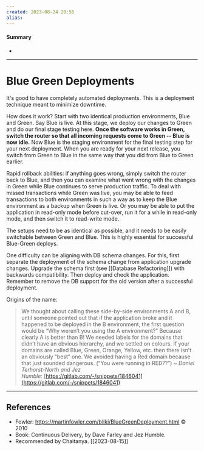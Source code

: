 ```yaml
---
created: 2023-08-24 20:55
alias: 
---
```

#### Summary
+ 

----
# Blue Green Deployments

It's good to have completely automated deployments. This is a deployment technique meant to minimize downtime.

How does it work? Start with two identical production environments, Blue and Green. Say Blue is live. At this stage, we deploy our changes to Green and do our final stage testing here. **Once the software works in Green, switch the router so that all incoming requests come to Green -- Blue is now idle.** Now Blue is the staging environment for the final testing step for your next deployment. When you are ready for your next release, you switch from Green to Blue in the same way that you did from Blue to Green earlier.

Rapid rollback abilities: if anything goes wrong, simply switch the router back to Blue, and then you can examine what went wrong with the changes in Green while Blue continues to serve production traffic. To deal with missed transactions while Green was live, you may be able to feed transactions to both environments in such a way as to keep the Blue environment as a backup when Green is live. Or you may be able to put the application in read-only mode before cut-over, run it for a while in read-only mode, and then switch it to read-write mode.

The setups need to be as identical as possible, and it needs to be easily switchable between Green and Blue. This is highly essential for successful Blue-Green deploys.

One difficulty can be aligning with DB schema changes. For this, first separate the deployment of the schema change from application upgrade changes. Upgrade the schema first (see [[Database Refactoring]]) with backwards compatibility. Then deploy and check the application. Remember to remove the DB support for the old version after a successful deployment.

Origins of the name:
> We thought about calling these side-by-side environments A and B, until someone pointed out that if the application broke and it happened to be deployed in the B environment, the first question would be “Why weren’t you using the A environment?” Because clearly A is better than B! We needed labels for the domains that didn’t have an obvious hierarchy, and we settled on colours. If your domains are called Blue, Green, Orange, Yellow, etc. then there isn’t an obviously “best” one. We avoided having a Red domain because that just sounded dangerous. (“You were running in RED??”)
> ~ *Daniel Terhorst-North and Jez Humble*: [https://gitlab.com/-/snippets/1846041](https://gitlab.com/-/snippets/1846041)

----

## References
+ Fowler: https://martinfowler.com/bliki/BlueGreenDeployment.html © 2010
+ Book: Continuous Delivery, by Dave Farley and Jez Humble.
+ Recommended by Chaitanya. [[2023-08-15]]